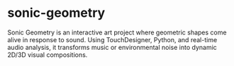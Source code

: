 # sonic-geometry
Sonic Geometry is an interactive art project where geometric shapes come alive in response to sound.   Using TouchDesigner, Python, and real-time audio analysis, it transforms music or environmental noise into dynamic 2D/3D visual compositions.

